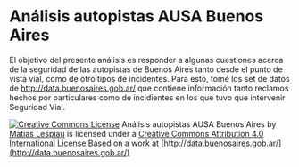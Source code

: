 Análisis autopistas AUSA Buenos Aires
====

El objetivo del presente análisis es responder a algunas cuestiones acerca de la seguridad de las autopistas de Buenos Aires tanto desde el punto de vista vial, como de otro tipos de incidentes. Para esto, tomé los set de datos de http://data.buenosaires.gob.ar/ que contiene información tanto reclamos hechos por particulares como de incidientes en los que tuvo que intervenir Seguridad Vial.



[![Creative Commons License](http://i.creativecommons.org/l/by/4.0/88x31.png )](http://creativecommons.org/licenses/by/4.0/)
Análisis autopistas AUSA Buenos Aires by [Matias Lespiau](https://github.com/mlespiau/ausa) is licensed under a [Creative Commons Attribution 4.0 International License](http://creativecommons.org/licenses/by/4.0/)
Based on a work at [http://data.buenosaires.gob.ar/](http://data.buenosaires.gob.ar/)
